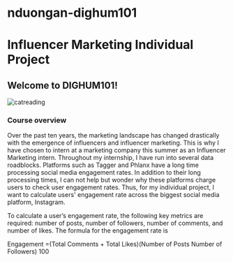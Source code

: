 # nduongan-dighum101

# Influencer Marketing Individual Project 

## Welcome to DIGHUM101!

![catreading](Img/cat-reads-reading.gif)

### Course overview
Over the past ten years, the marketing landscape has changed drastically with the emergence of influencers and influencer marketing. This is why I have chosen to intern at a marketing company this summer as an Influencer Marketing intern. Throughout my internship, I have run into several data roadblocks. Platforms such as Tagger and Phlanx have a long time processing social media engagement rates. In addition to their long processing times, I can not help but wonder why these platforms charge users to check user engagement rates. Thus, for my individual project, I want to calculate users' engagement rate across the biggest social media platform, Instagram. 

To calculate a user’s engagement rate, the following key metrics are required: number of posts, number of followers, number of comments, and number of likes. The formula for the engagement rate is 

Engagement =(Total Comments + Total Likes)(Number of Posts   Number of Followers)  100  
